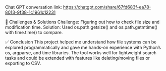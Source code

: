 Chat GPT conversation link:
https://chatgpt.com/share/67fd683f-ea78-8013-9f38-1c1961c12231

🧠 Challenges & Solutions
Challenge: Figuring out how to check file size and modification time.
Solution: Used os.path.getsize() and os.path.getmtime() with time.time() to compare.

✅ Conclusion
This project helped me understand how file systems can be explored programmatically and gave me hands-on experience with Python’s os, argparse, and time libraries. The tool works well for lightweight search tasks and could be extended with features like deleting/moving files or exporting to CSV.
